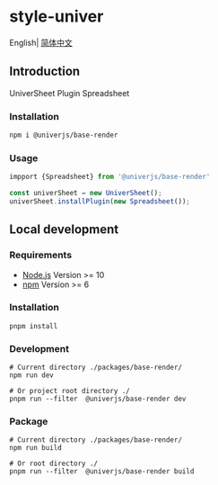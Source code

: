 # style-univer

English| [简体中文](./README-zh.md)

## Introduction

UniverSheet Plugin Spreadsheet

### Installation

```bash
npm i @univerjs/base-render
```

### Usage

```js
impport {Spreadsheet} from '@univerjs/base-render'

const univerSheet = new UniverSheet();
univerSheet.installPlugin(new Spreadsheet());
```

## Local development

### Requirements

-   [Node.js](https://nodejs.org/en/) Version >= 10
-   [npm](https://www.npmjs.com/) Version >= 6

### Installation

```
pnpm install
```

### Development

```
# Current directory ./packages/base-render/
npm run dev

# Or project root directory ./
pnpm run --filter  @univerjs/base-render dev
```

### Package

```
# Current directory ./packages/base-render/
npm run build

# Or root directory ./
pnpm run --filter  @univerjs/base-render build
```
